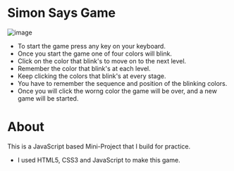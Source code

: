 # Simon Says Game

![image](https://github.com/user-attachments/assets/fb933a05-5b56-48cf-9121-82a006172b22)

- To start the game press any key on your keyboard.
- Once you start the game one of four colors will blink.
- Click on the color that blink's to move on to the next level.
- Remember the color that blink's at each level.
- Keep clicking the colors that blink's at every stage.
- You have to remember the sequence and position of the blinking colors.
- Once you will click the worng color the game will be over, and a new game will be started.

# About

This is a JavaScript based Mini-Project that I build for practice.
- I used HTML5, CSS3 and JavaScript to make this game.
